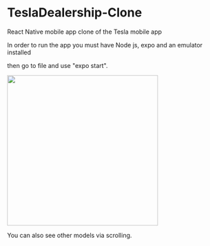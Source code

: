 # TeslaDealership-Clone
React Native mobile app clone of the Tesla mobile app

In order to run the app you must have Node js, expo and an emulator installed

then go to file and use "expo start".

<img src="https://user-images.githubusercontent.com/47334942/125508603-83538ea8-67b2-4f62-a020-0dfbcbb6f062.png" width="350">



You can also see other models via scrolling.

